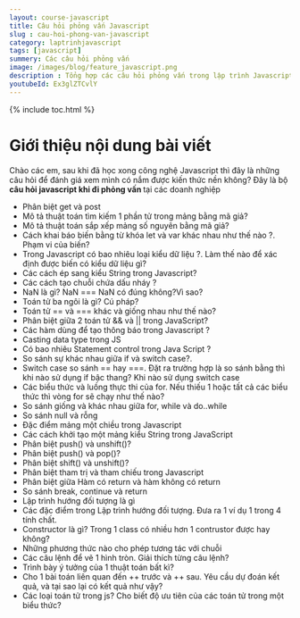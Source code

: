 ```yaml
---
layout: course-javascript
title: Câu hỏi phỏng vấn Javascript 
slug : cau-hoi-phong-van-javascript
category: laptrinhjavascript
tags: [javascript]
summery: Các câu hỏi phỏng vấn  
image: /images/blog/feature_javascript.png
description : Tổng hợp các câu hỏi phỏng vấn trong lập trình Javascript
youtubeId: Ex3glZTCvlY
---
```


{% include toc.html %}

# **Giới thiệu nội dung bài viết**

Chào các em, sau khi đã học xong công nghệ Javascript thì đây là những câu hỏi để đánh giá xem mình có nắm được kiến thức nền không? Đây là bộ <b>câu hỏi javascript khi đi phỏng vấn </b> tại các doanh nghiệp

- Phân biệt get và post
- Mô tả thuật toán tìm kiếm 1 phần tử trong mảng bằng mã giả?
- Mô tả thuật toán sắp xếp mảng số nguyên bằng mã giả?
- Cách khai báo biến bằng từ khóa let và var khác nhau như thế nào ?. Phạm vi của biến?
- Trong Javascript có bao nhiêu loại kiểu dữ liệu ?. Làm thế nào để xác định được biến có kiểu dữ liệu gì?
- Các cách ép sang kiểu String trong Javascript?
- Các cách tạo chuỗi chứa dấu nháy ?
- NaN là gì? NaN === NaN có đúng không?Vì sao?
- Toán tử ba ngôi là gì? Cú pháp?
- Toán tử == và === khác và giống nhau như thế nào?
- Phân biệt giữa 2 toán tử && và || trong JavaScript?
- Các hàm dùng để tạo thông báo trong Javascript ?
- Casting data type trong JS
- Có bao nhiêu Statement control trong Java Script  ?
- So sánh sự khác nhau giữa if và switch case?. 
- Switch case so sánh == hay ===. Đặt ra trường hợp là so sánh bằng thì khi nào sử dụng if bậc thang? Khi nào sử dụng switch case
- Các biểu thức và luồng thực thi của for. Nếu thiếu 1 hoặc tất cả các biểu thức thì vòng for sẽ chạy như thế nào?
- So sánh giống và khác nhau giữa for, while và do..while
- So sánh null và rỗng
- Đặc điểm mảng một chiều trong Javascript
- Các cách khởi tạo một mảng kiểu String trong JavaScript
- Phân biệt push() và unshift()?
- Phân biệt push() và pop()?
- Phân biệt shift() và unshift()?
- Phân biệt tham trị và tham chiếu trong Javascript
- Phân biệt giữa Hàm có return và hàm không có return
- So sánh break, continue và return
- Lập trình hướng đối tượng là gì
- Các đặc điểm trong Lập trình hướng đối tượng. Đưa ra 1 ví dụ 1 trong 4 tính chất.
- Constructor là gì? Trong 1 class có nhiều hơn 1 contrustor được hay không?
- Những phương thức nào cho phép tương tác với chuỗi
- Các câu lệnh để vẽ 1 hình tròn. Giải thích từng câu lệnh?
- Trình bày ý tưởng của 1 thuật toán bất kì?
- Cho 1 bài toán liên quan đến ++ trước và ++ sau. Yêu cầu dự đoán kết quả, và tại sao lại có kết quả như vậy?
- Các loại toán tử trong js? Cho biết độ ưu  tiên của các toán tử trong một biểu thức?






